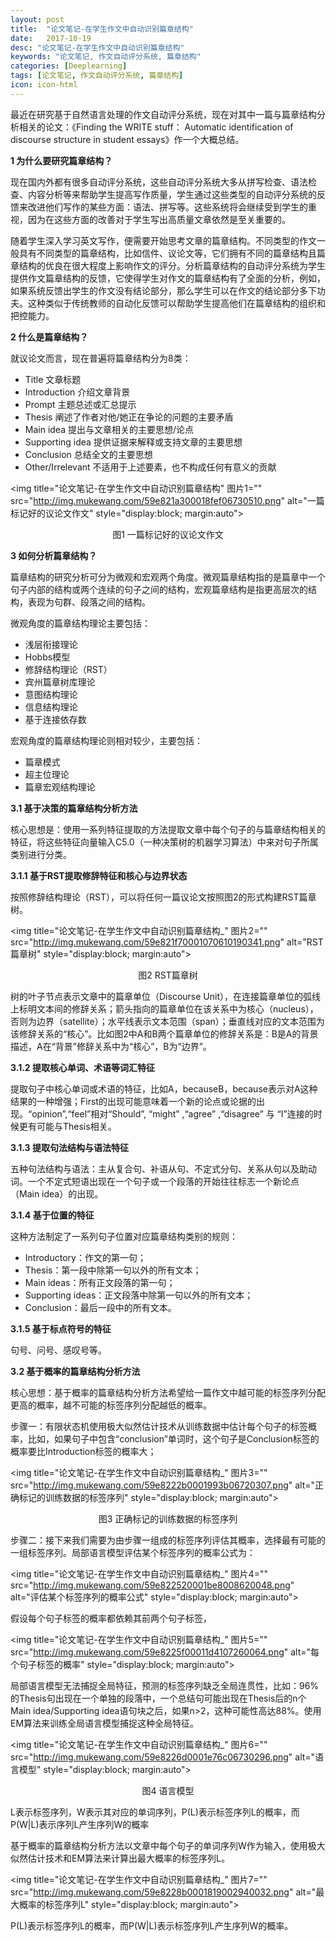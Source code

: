 ```yaml
---
layout: post
title:  "论文笔记-在学生作文中自动识别篇章结构"
date:   2017-10-19
desc: "论文笔记-在学生作文中自动识别篇章结构"
keywords: "论文笔记, 作文自动评分系统, 篇章结构"
categories: [Deeplearning]
tags: [论文笔记, 作文自动评分系统, 篇章结构]
icon: icon-html
---
```


最近在研究基于自然语言处理的作文自动评分系统，现在对其中一篇与篇章结构分析相关的论文：《Finding the WRITE stuff： Automatic identification of discourse structure in student essays》作一个大概总结。

**1 为什么要研究篇章结构？**

现在国内外都有很多自动评分系统，这些自动评分系统大多从拼写检查、语法检查、内容分析等来帮助学生提高写作质量，学生通过这些类型的自动评分系统的反馈来改进他们写作的某些方面：语法、拼写等。这些系统将会继续受到学生的重视，因为在这些方面的改善对于学生写出高质量文章依然是至关重要的。

随着学生深入学习英文写作，便需要开始思考文章的篇章结构。不同类型的作文一般具有不同类型的篇章结构，比如信件、议论文等，它们拥有不同的篇章结构且篇章结构的优良在很大程度上影响作文的评分。分析篇章结构的自动评分系统为学生提供作文篇章结构的反馈，它使得学生对作文的篇章结构有了全面的分析，例如，如果系统反馈出学生的作文没有结论部分，那么学生可以在作文的结论部分多下功夫。这种类似于传统教师的自动化反馈可以帮助学生提高他们在篇章结构的组织和把控能力。

**2 什么是篇章结构？**

就议论文而言，现在普遍将篇章结构分为8类：

* Title 文章标题
* Introduction 介绍文章背景
* Prompt 主题总述或汇总提示
* Thesis 阐述了作者对他/她正在争论的问题的主要矛盾
* Main idea 提出与文章相关的主要思想/论点
* Supporting idea 提供证据来解释或支持文章的主要思想
* Conclusion 总结全文的主要思想
* Other/Irrelevant 不适用于上述要素，也不构成任何有意义的贡献

<img title="论文笔记-在学生作文中自动识别篇章结构" 图片1="" src="http://img.mukewang.com/59e821a300018fef06730510.png" alt="一篇标记好的议论文作文" style="display:block; margin:auto">

<p style="text-align:center">图1 一篇标记好的议论文作文</p>

**3 如何分析篇章结构？**

篇章结构的研究分析可分为微观和宏观两个角度。微观篇章结构指的是篇章中一个句子内部的结构或两个连续的句子之间的结构，宏观篇章结构是指更高层次的结构，表现为句群、段落之间的结构。

微观角度的篇章结构理论主要包括：

* 浅层衔接理论
* Hobbs模型
* 修辞结构理论（RST）
* 宾州篇章树库理论
* 意图结构理论
* 信息结构理论
* 基于连接依存数

宏观角度的篇章结构理论则相对较少，主要包括：

* 篇章模式
* 超主位理论
* 篇章宏观结构理论

**3.1 基于决策的篇章结构分析方法**

核心思想是：使用一系列特征提取的方法提取文章中每个句子的与篇章结构相关的特征，将这些特征向量输入C5.0（一种决策树的机器学习算法）中来对句子所属类别进行分类。

**3.1.1 基于RST提取修辞特征和核心与边界状态**

按照修辞结构理论（RST），可以将任何一篇议论文按照图2的形式构建RST篇章树。

<img title="论文笔记-在学生作文中自动识别篇章结构_" 图片2="" src="http://img.mukewang.com/59e821f70001070610190341.png" alt="RST篇章树" style="display:block; margin:auto">

<p style="text-align:center">图2 RST篇章树</p>

树的叶子节点表示文章中的篇章单位（Discourse Unit），在连接篇章单位的弧线上标明文本间的修辞关系；箭头指向的篇章单位在该关系中为核心（nucleus），否则为边界（satellite）；水平线表示文本范围（span）；垂直线对应的文本范围为该修辞关系的“核心”。比如图2中A和B两个篇章单位的修辞关系是：B是A的背景描述，A在“背景”修辞关系中为“核心”，B为“边界”。

**3.1.2 提取核心单词、术语等词汇特征**

提取句子中核心单词或术语的特征，比如A，becauseB，because表示对A这种结果的一种增强；First的出现可能意味着一个新的论点或论据的出现。“opinion”,“feel”相对“Should”, “might” ,“agree” ,“disagree” 与 “I”连接的时候更有可能与Thesis相关。

**3.1.3 提取句法结构与语法特征**

五种句法结构与语法：主从复合句、补语从句、不定式分句、关系从句以及助动词。一个不定式短语出现在一个句子或一个段落的开始往往标志一个新论点（Main idea）的出现。

**3.1.4 基于位置的特征**

这种方法制定了一系列句子位置对应篇章结构类别的规则：

* Introductory：作文的第一句；
* Thesis：第一段中除第一句以外的所有文本；
* Main ideas：所有正文段落的第一句；
* Supporting ideas：正文段落中除第一句以外的所有文本；
* Conclusion：最后一段中的所有文本。

**3.1.5 基于标点符号的特征**

句号、问号、感叹号等。

**3.2 基于概率的篇章结构分析方法**

核心思想：基于概率的篇章结构分析方法希望给一篇作文中越可能的标签序列分配更高的概率，越不可能的标签序列分配越低的概率。

步骤一：有限状态机使用极大似然估计技术从训练数据中估计每个句子的标签概率，比如，如果句子中包含“conclusion”单词时，这个句子是Conclusion标签的概率要比Introduction标签的概率大；

<img title="论文笔记-在学生作文中自动识别篇章结构_" 图片3="" src="http://img.mukewang.com/59e8222b0001993b06720307.png" alt="正确标记的训练数据的标签序列" style="display:block; margin:auto">

<p style="text-align:center">图3 正确标记的训练数据的标签序列</p>

步骤二：接下来我们需要为由步骤一组成的标签序列评估其概率，选择最有可能的一组标签序列。局部语言模型评估某个标签序列的概率公式为：

<img title="论文笔记-在学生作文中自动识别篇章结构_" 图片4="" src="http://img.mukewang.com/59e822520001be8008620048.png" alt="评估某个标签序列的概率公式" style="display:block; margin:auto">

假设每个句子标签的概率都依赖其前两个句子标签，

<img title="论文笔记-在学生作文中自动识别篇章结构_" 图片5="" src="http://img.mukewang.com/59e8225f00011d4107260064.png" alt="每个句子标签的概率" style="display:block; margin:auto">

局部语言模型无法捕捉全局特征，预测的标签序列缺乏全局连贯性，比如：96%的Thesis句出现在一个单独的段落中，一个总结句可能出现在Thesis后的n个Main idea/Supporting idea语句块之后，如果n>2，这种可能性高达88%。使用EM算法来训练全局语言模型捕捉这种全局特征。

<img title="论文笔记-在学生作文中自动识别篇章结构_" 图片6="" src="http://img.mukewang.com/59e8226d0001e76c06730296.png" alt="语言模型" style="display:block; margin:auto">

<p style="text-align:center">图4 语言模型</p>

L表示标签序列，W表示其对应的单词序列，P(L)表示标签序列L的概率，而P(W|L)表示序列L产生序列W的概率

基于概率的篇章结构分析方法以文章中每个句子的单词序列W作为输入，使用极大似然估计技术和EM算法来计算出最大概率的标签序列L。

<img title="论文笔记-在学生作文中自动识别篇章结构_" 图片7="" src="http://img.mukewang.com/59e8228b0001819002940032.png" alt="最大概率的标签序列L" style="display:block; margin:auto">

P(L)表示标签序列L的概率，而P(W|L)表示标签序列L产生序列W的概率。